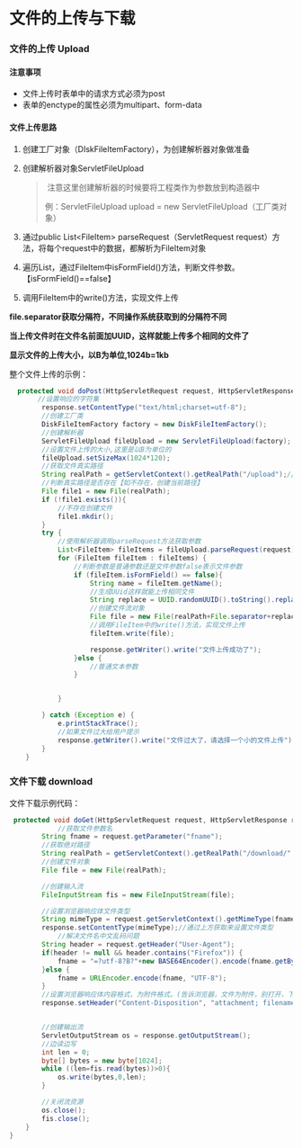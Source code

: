 # 文件的上传与下载

### 文件的上传    Upload

#### 注意事项

* 文件上传时表单中的请求方式必须为post
* 表单的enctype的属性必须为multipart、form-data

#### 文件上传思路

1. 创建工厂对象（DIskFileItemFactory），为创建解析器对象做准备

2. 创建解析器对象ServletFileUpload

   > ​	注意这里创建解析器的时候要将工程类作为参数放到构造器中
   >
   > 例：ServletFileUpload upload = new ServletFileUpload（工厂类对象）

3. 通过public List\<FileItem> parseRequest（ServletRequest request）方法，将每个request中的数据，都解析为FileItem对象

4. 遍历List<FileItem>，通过FileItem中isFormField()方法，判断文件参数。【isFormField()==false】

5. 调用FileItem中的write()方法，实现文件上传

**file.separator获取分隔符，不同操作系统获取到的分隔符不同**

**当上传文件时在文件名前面加UUID，这样就能上传多个相同的文件了**

**显示文件的上传大小，以B为单位,1024b=1kb**

整个文件上传的示例：

```java
  protected void doPost(HttpServletRequest request, HttpServletResponse response) throws ServletException, IOException {
       //设置响应的字符集
        response.setContentType("text/html;charset=utf-8");
        //创建工厂类
        DiskFileItemFactory factory = new DiskFileItemFactory();
        //创建解析器
        ServletFileUpload fileUpload = new ServletFileUpload(factory);
        //设置文件上传的大小,这里是以B为单位的
        fileUpload.setSizeMax(1024*120);
        //获取文件真实路径
        String realPath = getServletContext().getRealPath("/upload");//这里upload是自己创建的文件夹
        //判断真实路径是否存在【如不存在，创建当前路径】
        File file1 = new File(realPath);
        if (!file1.exists()){
            //不存在创建文件
            file1.mkdir();
        }
        try {
            //使用解析器调用parseRequest方法获取参数
            List<FileItem> fileItems = fileUpload.parseRequest(request);
            for (FileItem fileItem : fileItems) {
                //判断参数是普通参数还是文件参数false表示文件参数
                if (fileItem.isFormField() == false){
                    String name = fileItem.getName();
                    //生成UUid这样就能上传相同文件
                    String replace = UUID.randomUUID().toString().replace("-", "");
                    //创建文件流对象
                    File file = new File(realPath+File.separator+replace+name);
                    //调用FileItem中的write()方法，实现文件上传
                    fileItem.write(file);

                    response.getWriter().write("文件上传成功了");
                }else {
                    //普通文本参数
                }


            }

        } catch (Exception e) {
            e.printStackTrace();
            //如果文件过大给用户提示
            response.getWriter().write("文件过大了，请选择一个小的文件上传");
        }
    }

```

### 文件下载  download

文件下载示例代码：

```java
 protected void doGet(HttpServletRequest request, HttpServletResponse response) throws ServletException, IOException {
            //获取文件参数名
        String fname = request.getParameter("fname");
        //获取绝对路径
        String realPath = getServletContext().getRealPath("/download/" + fname);
        //创建文件对象
        File file = new File(realPath);

        //创建输入流
        FileInputStream fis = new FileInputStream(file);

        //设置浏览器响应体文件类型
        String mimeType = request.getServletContext().getMimeType(fname);//通过获取文件名识别文件类型
        response.setContentType(mimeType);//通过上方获取来设置文件类型
            //解决文件名中文乱码问题
        String header = request.getHeader("User-Agent");
        if(header != null && header.contains("Firefox")) {
            fname = "=?utf-8?B?"+new BASE64Encoder().encode(fname.getBytes("utf-8"))+"?=";
        }else {
            fname = URLEncoder.encode(fname, "UTF-8");
        }
        //设置浏览器响应体内容格式，为附件格式。(告诉浏览器，文件为附件，别打开，下载。)
        response.setHeader("Content-Disposition", "attachment; filename="+fname);


        //创建输出流
        ServletOutputStream os = response.getOutputStream();
        //边读边写
        int len = 0;
        byte[] bytes = new byte[1024];
        while ((len=fis.read(bytes))>0){
            os.write(bytes,0,len);
        }

        //关闭流资源
        os.close();
        fis.close();
    }
}
```

